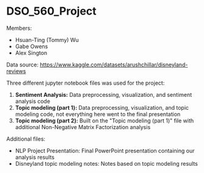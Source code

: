 # DSO_560_Project

Members:
- Hsuan-Ting (Tommy) Wu
- Gabe Owens
- Alex Sington


Data source: https://www.kaggle.com/datasets/arushchillar/disneyland-reviews

Three different jupyter notebook files was used for the project:

1. **Sentiment Analysis:** Data preprocessing, visualization, and sentiment analysis code
2. **Topic modeling (part 1):** Data preprocessing, visualization, and topic modeling code, not everything here went to the final presentation
3. **Topic modeling (part 2):** Built on the "Topic modeling (part 1)" file with additional Non-Negative Matrix Factorization analysis

Additional files:
- NLP Project Presentation: Final PowerPoint presentation containing our analysis results
- Disneyland topic modeling notes: Notes based on topic modeling results
